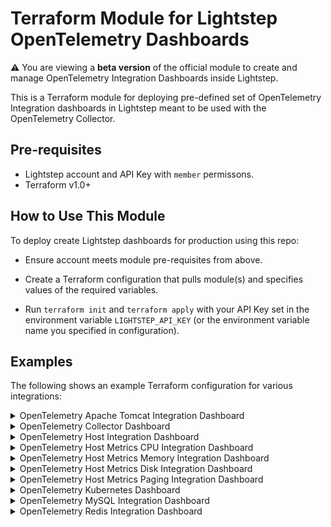 # Terraform Module for Lightstep OpenTelemetry Dashboards

**:warning:** You are viewing a **beta version** of the official
module to create and manage OpenTelemetry Integration Dashboards inside Lightstep.

This is a Terraform module for deploying pre-defined set of OpenTelemetry Integration dashboards in Lightstep meant to be used with the OpenTelemetry Collector.

## Pre-requisites

* Lightstep account and API Key with `member` permissons.
* Terraform v1.0+


## How to Use This Module

To deploy create Lightstep dashboards for production using this repo:

- Ensure account meets module pre-requisites from above.

- Create a Terraform configuration that pulls module(s) and specifies values
  of the required variables.

- Run `terraform init` and `terraform apply` with your API Key set in the environment variable `LIGHTSTEP_API_KEY` (or the environment variable name you specified in configuration).


## Examples

The following shows an example Terraform configuration for various integrations:
<details>
  <summary>OpenTelemetry Apache Tomcat Integration Dashboard</summary>

  ```yaml
  terraform {
    required_providers {
      lightstep = {
        source = "lightstep/lightstep"
        version = "1.60.2"
      }
    }
  }

  provider "lightstep" {
    api_key         = "your api key"
    organization    = "your organization"
  }

  module "collector-tomcat-dashboards" {
    source            = "./collector-dashboards/otel-collector-tomcat-dashboard"
    lightstep_project = "your project"
  }
  ```

</details>
<details>
  <summary>OpenTelemetry Collector Dashboard</summary>

  ```yaml
  terraform {
    required_providers {
      lightstep = {
        source = "lightstep/lightstep"
        version = "1.60.2"
      }
    }
  }

  provider "lightstep" {
    api_key         = "your api key"
    organization    = "your organization"
  }

  module "collector-dashboards" {
    source            = "./collector-dashboards/otel-collector-dashboard"
    lightstep_project = "your project"
  }
  ```

</details>
<details>
  <summary>OpenTelemetry Host Integration Dashboard</summary>

  ```yaml
  terraform {
    required_providers {
      lightstep = {
        source = "lightstep/lightstep"
        version = "1.60.2"
      }
    }
  }

  provider "lightstep" {
    api_key         = "your api key"
    organization    = "your organization"
  }

  module "collector-host-dashboards" {
    source            = "./collector-dashboards/otel-collector-host-dashboard"
    lightstep_project = "your project"
  }
  ```

</details>
<details>
  <summary>OpenTelemetry Host Metrics CPU Integration Dashboard</summary>

  ```yaml
  terraform {
    required_providers {
      lightstep = {
        source = "lightstep/lightstep"
        version = "1.60.2"
      }
    }
  }

  provider "lightstep" {
    api_key         = "your api key"
    organization    = "your organization"
  }

  module "collector-hostmetrics-cpu-dashboards" {
    source            = "./collector-dashboards/otel-collector-hostmetrics-cpu-dashboard"
    lightstep_project = "your project"
  }
  ```

</details>
<details>
  <summary>OpenTelemetry Host Metrics Memory Integration Dashboard</summary>

  ```yaml
  terraform {
    required_providers {
      lightstep = {
        source = "lightstep/lightstep"
        version = "1.60.2"
      }
    }
  }

  provider "lightstep" {
    api_key         = "your api key"
    organization    = "your organization"
  }

  module "collector-hostmetrics-memory-dashboards" {
    source            = "./collector-dashboards/otel-collector-hostmetrics-memory-dashboard"
    lightstep_project = "your project"
  }
  ```

</details>
<details>
  <summary>OpenTelemetry Host Metrics Disk Integration Dashboard</summary>

  ```yaml
  terraform {
    required_providers {
      lightstep = {
        source = "lightstep/lightstep"
        version = "1.60.2"
      }
    }
  }

  provider "lightstep" {
    api_key         = "your api key"
    organization    = "your organization"
  }

  module "collector-hostmetrics-disk-dashboards" {
    source            = "./collector-dashboards/otel-collector-hostmetrics-disk-dashboard"
    lightstep_project = "your project"
  }
  ```

</details>
<details>
  <summary>OpenTelemetry Host Metrics Paging Integration Dashboard</summary>

  ```yaml
  terraform {
    required_providers {
      lightstep = {
        source = "lightstep/lightstep"
        version = "1.60.2"
      }
    }
  }

  provider "lightstep" {
    api_key         = "your api key"
    organization    = "your organization"
  }

  module "collector-hostmetrics-paging-dashboards" {
    source            = "./collector-dashboards/otel-collector-hostmetrics-paging-dashboard"
    lightstep_project = "your project"
  }
  ```

</details>
<details>
  <summary>OpenTelemetry Kubernetes Dashboard</summary>

  ```yaml
  terraform {
    required_providers {
      lightstep = {
        source = "lightstep/lightstep"
        version = "1.60.2"
      }
    }
  }

  provider "lightstep" {
    api_key         = "your api key"
    organization    = "your organization"
  }

  module "kube-dashboards" {
    source            = "./terraform-opentelemetry-dashboards/collector-dashboards/otel-collector-kubernetes-dashboard"
    lightstep_project = "your project"

    workloads = [
      {
        namespace = "cert-manager"
        workload  = "cert-manager"
      },
      {
        namespace = "kube-system"
        workload  = "fluentbit-gke"
      },
      {
        namespace = "kube-system"
        workload  = "gke-metrics-agent"
      },
      {
        namespace = "kube-system"
        workload  = "konnectivity-agent"
      },
      {
        namespace = "testapp"
        workload  = "testapp"
      }
    ]
  }

  ## Example: expose your module outputs
  output "kube_module" {
    value = module.kube-dashboards
  }
  ```

</details>
<details>
  <summary>OpenTelemetry MySQL Integration Dashboard</summary>

  ```yaml
  terraform {
    required_providers {
      lightstep = {
        source = "lightstep/lightstep"
        version = "1.60.2"
      }
    }
  }

  provider "lightstep" {
    api_key         = "your api key"
    organization    = "your organization"
  }

  module "collector-mysql-dashboards" {
    source            = "./collector-dashboards/otel-collector-mysql-dashboard"
    lightstep_project = "your project"
  }
  ```

</details>
<details>
  <summary>OpenTelemetry Redis Integration Dashboard</summary>


  ```yaml
  terraform {
    required_providers {
      lightstep = {
        source = "lightstep/lightstep"
        version = "1.60.2"
      }
    }
  }

  provider "lightstep" {
    api_key         = "your api key"
    organization    = "your organization"
  }

  module "collector-redisreceiver-dashboards" {
    source            = "./collector-dashboards/otel-collector-redisreceiver-dashboard"
    lightstep_project = "your project"
  }
  ```

</details>


